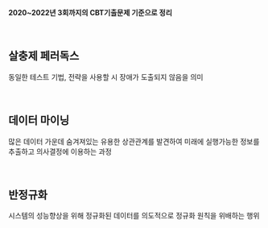 **2020~2022년 3회까지의 CBT기출문제 기준으로 정리**

<br>

## 살충제 페러독스
동일한 테스트 기법, 전략을 사용할 시 장애가 도출되지 않음을 의미

<br>

## 데이터 마이닝
많은 데이터 가운데 숨겨져있는 유용한 상관관계를 발견하여 미래에 실행가능한 정보를 추출하고 의사결정에 이용하는 과정

<br>

## 반정규화
시스템의 성능향상을 위해 정규화된 데이터를 의도적으로 정규화 원칙을 위배하는 행위